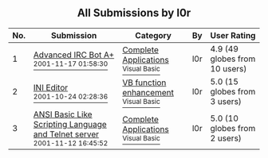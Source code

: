 ﻿<div align="center">

## All Submissions by l0r

</div>

No.  | Submission | Category | By   | User Rating
---- | ---------- | -------- | ---- | -----------
1 | [Advanced IRC Bot A\+<br /><sup>2001-11-17 01:58:30</sup>](https://github.com/Planet-Source-Code/l0r-advanced-irc-bot-a__1-28944) | [Complete Applications<br /><sup>Visual Basic</sup>](../ByCategory/complete-applications__1-27.md) | l0r | 4.9 (49 globes from 10 users)
2 | [INI Editor<br /><sup>2001-10-24 02:28:36</sup>](https://github.com/Planet-Source-Code/l0r-ini-editor__1-28349) | [VB function enhancement<br /><sup>Visual Basic</sup>](../ByCategory/vb-function-enhancement__1-25.md) | l0r | 5.0 (15 globes from 3 users)
3 | [ANSI Basic Like Scripting Language and Telnet server<br /><sup>2001-11-12 16:45:52</sup>](https://github.com/Planet-Source-Code/l0r-ansi-basic-like-scripting-language-and-telnet-server__1-28825) | [Complete Applications<br /><sup>Visual Basic</sup>](../ByCategory/complete-applications__1-27.md) | l0r | 5.0 (10 globes from 2 users)
